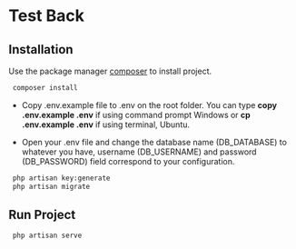 # Test Back

## Installation

Use the package manager [composer](https://getcomposer.org/) to install project.

```bash
 composer install
```

- Copy .env.example file to .env on the root folder. You can type **copy .env.example .env** if using command prompt Windows or **cp .env.example .env** if using terminal, Ubuntu.

- Open your .env file and change the database name (DB_DATABASE) to whatever you have, username (DB_USERNAME) and password (DB_PASSWORD) field correspond to your configuration.

```bash
 php artisan key:generate
 php artisan migrate
```

## Run Project

```bash
 php artisan serve
```
